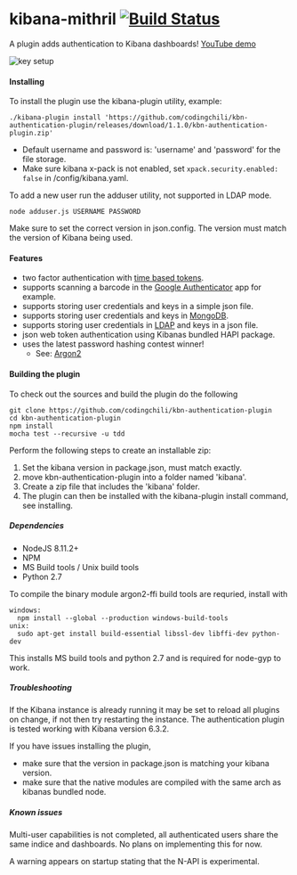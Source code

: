 # kibana-mithril [![Build Status](https://travis-ci.org/codingchili/kibana-mithril.svg?branch=master)](https://travis-ci.org/codingchili/kibana-mithril)
A plugin adds authentication to Kibana dashboards! [YouTube demo](https://www.youtube.com/watch?v=vvUdpPQhBjk)

![key setup](https://raw.githubusercontent.com/codingchili/kbn-authentication-plugin/master/key-setup.png)

#### Installing
To install the plugin use the kibana-plugin utility, example:
```
./kibana-plugin install 'https://github.com/codingchili/kbn-authentication-plugin/releases/download/1.1.0/kbn-authentication-plugin.zip'
```

- Default username and password is: 'username' and 'password' for the file storage.
- Make sure kibana x-pack is not enabled, set `xpack.security.enabled: false` in <kibana>/config/kibana.yaml.

To add a new user run the adduser utility, not supported in LDAP mode.
```
node adduser.js USERNAME PASSWORD
```

Make sure to set the correct version in json.config. The version must match the version of Kibana being used.

#### Features
- two factor authentication with [time based tokens](https://en.wikipedia.org/wiki/Time-based_One-time_Password_Algorithm).
- supports scanning a barcode in the [Google Authenticator](https://www.google.se/search?q=Google+authenticator) app for example.
- supports storing user credentials and keys in a simple json file.
- supports storing user credentials and keys in [MongoDB](https://www.mongodb.com/).
- supports storing user credentials in [LDAP](https://en.wikipedia.org/wiki/Lightweight_Directory_Access_Protocol) and keys in a json file.
- json web token authentication using Kibanas bundled HAPI package.
- uses the latest password hashing contest winner!
  - See: [Argon2](https://password-hashing.net/)

#### Building the plugin
To check out the sources and build the plugin do the following
```
git clone https://github.com/codingchili/kbn-authentication-plugin
cd kbn-authentication-plugin
npm install
mocha test --recursive -u tdd
```

Perform the following steps to create an installable zip:
1. Set the kibana version in package.json, must match exactly.
1. move kbn-authentication-plugin into a folder named 'kibana'.
2. Create a zip file that includes the 'kibana' folder.
4. The plugin can then be installed with the kibana-plugin install command, see installing.

##### Dependencies

- NodeJS 8.11.2+
- NPM
- MS Build tools / Unix build tools
- Python 2.7

To compile the binary module argon2-ffi build tools are requried, install with
```
windows: 
  npm install --global --production windows-build-tools
unix:    
  sudo apt-get install build-essential libssl-dev libffi-dev python-dev
```
This installs MS build tools and python 2.7 and is required for node-gyp to work.

##### Troubleshooting
If the Kibana instance is already running it may be set to reload all plugins on change, if not then try restarting the instance. The authentication plugin is tested working with Kibana version 6.3.2.

If you have issues installing the plugin,
- make sure that the version in package.json is matching your kibana version.
- make sure that the native modules are compiled with the same arch as kibanas bundled node.


##### Known issues
Multi-user capabilities is not completed, all authenticated users share the same indice and dashboards.
No plans on implementing this for now.

A warning appears on startup stating that the N-API is experimental.
